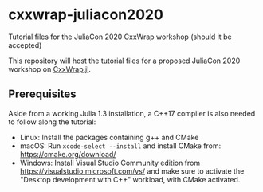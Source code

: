 # cxxwrap-juliacon2020
Tutorial files for the JuliaCon 2020 CxxWrap workshop (should it be accepted)

This repository will host the tutorial files for a proposed JuliaCon 2020 workshop on [CxxWrap.jl](https://github.com/JuliaInterop/CxxWrap.jl).

## Prerequisites

Aside from a working Julia 1.3 installation, a C++17 compiler is also needed to follow along the tutorial:
* Linux: Install the packages containing g++ and CMake
* macOS: Run `xcode-select --install` and install CMake from: https://cmake.org/download/
* Windows: Install Visual Studio Community edition from https://visualstudio.microsoft.com/vs/ and make sure to activate the "Desktop development with C++" workload, with CMake activated.
